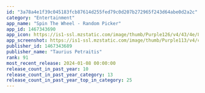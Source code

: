 ```yaml
---
id: "3a78a4e1f39c045183fcb87614d255fed79c0d207b272965f243d64abe0d2a2c"
category: "Entertainment"
app_name: "Spin The Wheel - Random Picker"
app_id: 1467343690
app_icon: https://is1-ssl.mzstatic.com/image/thumb/Purple126/v4/43/4e/8c/434e8cf6-d06b-ec46-a7d2-ddc01c6387dd/AppIcon-0-0-1x_U007emarketing-0-7-0-0-85-220.png/1024x1024bb.png
app_screenshot: https://is1-ssl.mzstatic.com/image/thumb/Purple113/v4/c9/f6/f8/c9f6f855-d506-ca9e-162a-7d55b2307abb/pr_source.png/1242x2688bb.png
publisher_id: 1467343689
publisher_name: "Taurius Petraitis"
rank: 91
most_recent_release: 2024-01-08 00:00:00
release_count_in_past_year: 10
release_count_in_past_year_category: 13
release_count_in_past_year_top_in_category: 25
---
```

